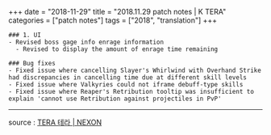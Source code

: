 +++
date = "2018-11-29"
title = "2018.11.29 patch notes | K TERA"
categories = ["patch notes"]
tags = ["2018", "translation"]
+++

```
### 1. UI 
- Revised boss gage info enrage information
  - Revised to display the amount of enrage time remaining 

### Bug fixes 
- Fixed issue where cancelling Slayer's Whirlwind with Overhand Strike had discrepancies in cancelling time due at different skill levels 
- Fixed issue where Valkyries could not iframe debuff-type skills 
- Fixed issue where Reaper's Retribution tooltip was insufficient to explain 'cannot use Retribution against projectiles in PvP'
```

----

source : [TERA 테라 | NEXON](http://tera.nexon.com/news/update/view.aspx?n4articlesn=367)
